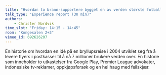 ```yaml
---
title: "Hvordan to brann-supportere bygget en av verden største fotball-apper"
talk_type: "Experience report (30 min)"
authors:
    - Christer Nordvik
time_slot: "Friday: 14:15 - 14:45"
room: "Kongesalen 2+3"
vimeo_id: 692626207
---
```

En historie om hvordan en idé på en bryllupsreise i 2004 utviklet seg fra å levere flyers i postkasser til å nå 7 millioner brukere verden over. En historie som inneholder to utkastelser fra Google Play, Premier League advokater, indonesiske tv-reklamer, oppkjøpsforsøk og en hel haug med feilskjær. 
